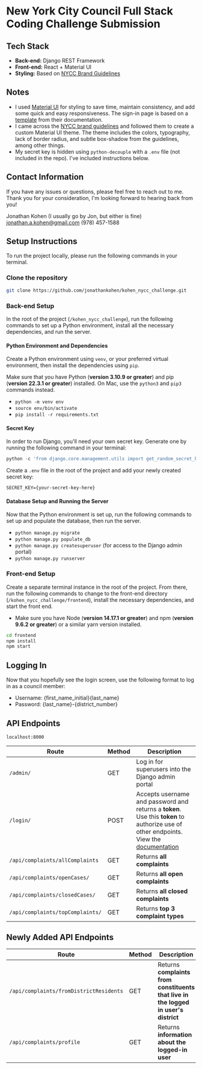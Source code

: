 # New York City Council Full Stack Coding Challenge Submission

## Tech Stack

- **Back-end:** Django REST Framework
- **Front-end:** React + Material UI
- **Styling:** Based on [NYCC Brand Guidelines](https://newyorkcitycouncil.github.io/nycc-brand-guidelines/)

## Notes

- I used [Material UI](https://mui.com/material-ui/) for styling to save time, maintain consistency, and add some quick and easy responsiveness. The sign-in page is based on a [template](https://github.com/mui/material-ui/blob/v7.0.2/docs/data/material/getting-started/templates/sign-in/SignIn.js) from their documentation.
- I came across the [NYCC brand guidelines](https://newyorkcitycouncil.github.io/nycc-brand-guidelines/) and followed them to create a custom Material UI theme. The theme includes the colors, typography, lack of border radius, and subtle box-shadow from the guidelines, among other things.
- My secret key is hidden using `python-decouple` with a `.env` file (not included in the repo). I've included instructions below.

## Contact Information

If you have any issues or questions, please feel free to reach out to me. Thank you for your consideration, I'm looking forward to hearing back from you!

Jonathan Kohen (I usually go by Jon, but either is fine)
jonathan.a.kohen@gmail.com
(978) 457-1588

## Setup Instructions

To run the project locally, please run the following commands in your terminal.

### Clone the repository

```bash
git clone https://github.com/jonathankohen/kohen_nycc_challenge.git
```

### Back-end Setup

In the root of the project (`/kohen_nycc_challenge`), run the following commands to set up a Python environment, install all the necessary dependencies, and run the server.

#### Python Environment and Dependencies

Create a Python environment using `venv`, or your preferred virtual environment, then install the dependencies using `pip`.

Make sure that you have Python (**version 3.10.9 or greater**) and pip (**version 22.3.1 or greater**) installed. On Mac, use the `python3` and `pip3` commands instead.

- `python -m venv env`
- `source env/bin/activate`
- `pip install -r requirements.txt`

#### Secret Key

In order to run Django, you'll need your own secret key. Generate one by running the following command in your terminal:

```python
python -c 'from django.core.management.utils import get_random_secret_key; print(get_random_secret_key())'
```

Create a `.env` file in the root of the project and add your newly created secret key:

```env
SECRET_KEY={your-secret-key-here}
```

#### Database Setup and Running the Server

Now that the Python environment is set up, run the following commands to set up and populate the database, then run the server.

- `python manage.py migrate`
- `python manage.py populate_db`
- `python manage.py createsuperuser` (for access to the Django admin portal)
- `python manage.py runserver`

### Front-end Setup

Create a separate terminal instance in the root of the project. From there, run the following commands to change to the front-end directory (`/kohen_nycc_challenge/frontend`), install the necessary dependencies, and start the front end.

- Make sure you have Node (**version 14.17.1 or greater**) and npm (**version 9.6.2 or greater**) or a similar yarn version installed.

```bash
cd frontend
npm install
npm start
```

## Logging In

Now that you hopefully see the login screen, use the following format to log in as a council member:

- Username: {first_name_initial}{last_name}
- Password: {last_name}-{district_number}

## API Endpoints
`localhost:8000`

| Route                            | Method | Description                                                                                                                                                                                                                  |
| -------------------------------- | ------ | ---------------------------------------------------------------------------------------------------------------------------------------------------------------------------------------------------------------------------- |
| `/admin/`                        | GET    | Log in for superusers into the Django admin portal                                                                                                                                                                           |
| `/login/`                        | POST   | Accepts username and password and returns a **token**. Use this **token** to authorize use of other endpoints. View the [documentation](https://www.django-rest-framework.org/api-guide/authentication/#basicauthentication) |
| `/api/complaints/allComplaints`  | GET    | Returns **all complaints**                                                                                                                                                                                                   |
| `/api/complaints/openCases/`     | GET    | Returns **all open complaints**                                                                                                                                                                                              |
| `/api/complaints/closedCases/`   | GET    | Returns **all closed complaints**                                                                                                                                                                                            |
| `/api/complaints/topComplaints/` | GET    | Returns **top 3 complaint types**                                                                                                                                                                                            |

## Newly Added API Endpoints

| Route                                   | Method | Description                                                                         |
| --------------------------------------- | ------ | ----------------------------------------------------------------------------------- |
| `/api/complaints/fromDistrictResidents` | GET    | Returns **complaints from constituents that live in the logged in user's district** |
| `/api/complaints/profile`               | GET    | Returns **information about the logged-in user**                                    |